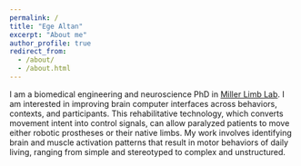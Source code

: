 ```yaml
---
permalink: /
title: "Ege Altan"
excerpt: "About me"
author_profile: true
redirect_from: 
  - /about/
  - /about.html
---
```

I am a biomedical engineering and neuroscience PhD in [Miller Limb Lab](https://www.millerlimblab.com/). I am interested in improving brain computer interfaces across behaviors, contexts, and participants. This rehabilitative technology, which converts movement intent into control signals, can allow paralyzed patients to move either robotic prostheses or their native limbs. My work involves identifying brain and muscle activation patterns that result in motor behaviors of daily living, ranging from simple and stereotyped to complex and unstructured.